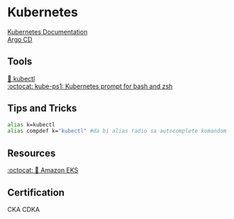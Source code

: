 # Kubernetes

[Kubernetes Documentation](https://kubernetes.io/docs/home/)  
[Argo CD](https://argo-cd.readthedocs.io/en/stable/)

## Tools    
[🔨 kubectl](https://kubernetes.io/docs/tasks/tools/#kubectl)  
[:octocat: kube-ps1: Kubernetes prompt for bash and zsh](https://github.com/jonmosco/kube-ps1)  

## Tips and Tricks

```bash
alias k=kubectl
alias compdef k="kubectl" #da bi alias radio sa autocomplete komandom
```

## Resources
[:octocat: 📖 Amazon EKS](/aws/service-notes/eks.md)  

## Certification  

CKA 
CDKA
